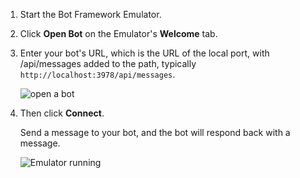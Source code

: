<!-- Include under ## Start the Emulator and connect your bot H2 header -->

1. Start the Bot Framework Emulator.

1. Click **Open Bot** on the Emulator's **Welcome** tab.

1. Enter your bot's URL, which is the URL of the local port, with /api/messages added to the path, typically `http://localhost:3978/api/messages`.

   <!--This is the same process in the Emulator for all three languages.-->
   ![open a bot](../../../media/python/quickstart/open-bot.png)

1. Then click **Connect**.

   Send a message to your bot, and the bot will respond back with a message.

   ![Emulator running](../../../media/emulator-v4/js-quickstart.png)

